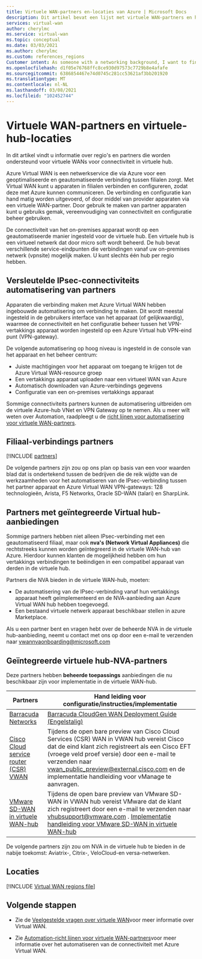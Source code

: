 ```yaml
---
title: Virtuele WAN-partners en-locaties van Azure | Microsoft Docs
description: Dit artikel bevat een lijst met virtuele WAN-partners en hub-locaties van Azure.
services: virtual-wan
author: cherylmc
ms.service: virtual-wan
ms.topic: conceptual
ms.date: 03/03/2021
ms.author: cherylmc
ms.custom: references_regions
Customer intent: As someone with a networking background, I want to find a Virtual WAN partner
ms.openlocfilehash: d1f05e76768ffc8ce930d97573c7729b8e4afafe
ms.sourcegitcommit: 6386854467e74d0745c281cc53621af3bb201920
ms.translationtype: MT
ms.contentlocale: nl-NL
ms.lasthandoff: 03/08/2021
ms.locfileid: "102452744"
---
```

# <a name="virtual-wan-partners-and-virtual-hub-locations"></a>Virtuele WAN-partners en virtuele-hub-locaties

In dit artikel vindt u informatie over regio's en partners die worden ondersteund voor virtuele WANs voor connectiviteit in virtuele hub.

Azure Virtual WAN is een netwerkservice die via Azure voor een geoptimaliseerde en geautomatiseerde verbinding tussen filialen zorgt. Met Virtual WAN kunt u apparaten in filialen verbinden en configureren, zodat deze met Azure kunnen communiceren. De verbinding en configuratie kan hand matig worden uitgevoerd, of door middel van provider apparaten via een virtuele WAN-partner. Door gebruik te maken van partner apparaten kunt u gebruiks gemak, vereenvoudiging van connectiviteit en configuratie beheer gebruiken.

De connectiviteit van het on-premises apparaat wordt op een geautomatiseerde manier ingesteld voor de virtuele hub. Een virtuele hub is een virtueel netwerk dat door micro soft wordt beheerd. De hub bevat verschillende service-eindpunten die verbindingen vanaf uw on-premises netwerk (vpnsite) mogelijk maken. U kunt slechts één hub per regio hebben.

## <a name="branch-ipsec-connectivity-automation-from-partners"></a><a name="automation"></a>Versleutelde IPsec-connectiviteits automatisering van partners

Apparaten die verbinding maken met Azure Virtual WAN hebben ingebouwde automatisering om verbinding te maken. Dit wordt meestal ingesteld in de gebruikers interface van het apparaat (of gelijkwaardig), waarmee de connectiviteit en het configuratie beheer tussen het VPN-vertakkings apparaat worden ingesteld op een Azure Virtual hub VPN-eind punt (VPN-gateway).

De volgende automatisering op hoog niveau is ingesteld in de console van het apparaat en het beheer centrum:

* Juiste machtigingen voor het apparaat om toegang te krijgen tot de Azure Virtual WAN-resource groep
* Een vertakkings apparaat uploaden naar een virtueel WAN van Azure
* Automatisch downloaden van Azure-verbindings gegevens
* Configuratie van een on-premises vertakkings apparaat 

Sommige connectiviteits partners kunnen de automatisering uitbreiden om de virtuele Azure-hub VNet en VPN Gateway op te nemen. Als u meer wilt weten over Automation, raadpleegt u de [richt lijnen voor automatisering voor virtuele WAN-partners](virtual-wan-configure-automation-providers.md).

## <a name="branch-ipsec-connectivity-partners"></a><a name="partners"></a>Filiaal-verbindings partners

[!INCLUDE [partners](../../includes/virtual-wan-partners-include.md)]

De volgende partners zijn zou op ons plan op basis van een voor waarden blad dat is ondertekend tussen de bedrijven die de reik wijdte van de werkzaamheden voor het automatiseren van de IPsec-verbinding tussen het partner apparaat en Azure Virtual WAN VPN-gateways: 128 technologieën, Arista, F5 Networks, Oracle SD-WAN (talari) en SharpLink.

## <a name="partners-with-integrated-virtual-hub-offerings"></a>Partners met geïntegreerde Virtual hub-aanbiedingen

Sommige partners hebben niet alleen IPsec-verbinding met een geautomatiseerd filiaal, maar ook **nva's (Network Virtual Appliances)** die rechtstreeks kunnen worden geïntegreerd in de virtuele WAN-hub van Azure.  Hierdoor kunnen klanten de mogelijkheid hebben om hun vertakkings verbindingen te beëindigen in een compatibel apparaat van derden in de virtuele hub.  

Partners die NVA bieden in de virtuele WAN-hub, moeten:

* De automatisering van de IPsec-verbinding vanaf hun vertakkings apparaat heeft geïmplementeerd en de NVA-aanbieding aan Azure Virtual WAN hub hebben toegevoegd.
* Een bestaand virtuele netwerk apparaat beschikbaar stellen in azure Marketplace.

Als u een partner bent en vragen hebt over de beheerde NVA in de virtuele hub-aanbieding, neemt u contact met ons op door een e-mail te verzenden naar vwannvaonboarding@microsoft.com

## <a name="integrated-virtual-hub-nva-partners"></a>Geïntegreerde virtuele hub-NVA-partners

Deze partners hebben **beheerde toepassings** aanbiedingen die nu beschikbaar zijn voor implementatie in de virtuele WAN-hub.

|Partners|Hand leiding voor configuratie/instructies/implementatie|
|---|---|
|[Barracuda Networks](https://azuremarketplace.microsoft.com/en-us/marketplace/apps/barracudanetworks.barracuda_cloudgenwan_gateway?tab=Overviewus/marketplace/apps/barracudanetworks.barracuda_cloudgenwan_gateway?tab=Overview)| [Barracuda CloudGen WAN Deployment Guide (Engelstalig)](https://campus.barracuda.com/product/cloudgenwan/doc/91980640/deployment/)|
|[Cisco Cloud service router (CSR) VWAN](https://aka.ms/ciscoMarketPlaceOffer)| Tijdens de open bare preview van Cisco Cloud Services (CSR) WAN in VWAN hub vereist Cisco dat de eind klant zich registreert als een Cisco EFT (vroege veld proef versie) door een e-mail te verzenden naar vwan_public_preview@external.cisco.com en de implementatie handleiding voor vManage te aanvragen. 
|[VMware SD-WAN in virtuele WAN-hub](https://kb.vmware.com/s/article/82746) | Tijdens de open bare preview van VMware SD-WAN in VWAN hub vereist VMware dat de klant zich registreert door een e-mail te verzenden naar vhubsupport@vmware.com . [Implementatie handleiding voor VMware SD-WAN in virtuele WAN-hub](https://kb.vmware.com/s/article/82746)|

De volgende partners zijn zou om NVA in de virtuele hub te bieden in de nabije toekomst: Aviatrix-, Citrix-, VeloCloud-en versa-netwerken.

## <a name="locations"></a><a name="locations"></a>Locaties

[!INCLUDE [Virtual WAN regions file](../../includes/virtual-wan-regions-include.md)]

## <a name="next-steps"></a>Volgende stappen

* Zie de [Veelgestelde vragen over virtuele WAN](virtual-wan-faq.md)voor meer informatie over Virtual WAN.

* Zie [Automation-richt lijnen voor virtuele WAN-partners](virtual-wan-configure-automation-providers.md)voor meer informatie over het automatiseren van de connectiviteit met Azure Virtual WAN.
